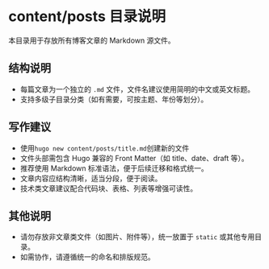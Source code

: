 # content/posts 目录说明

本目录用于存放所有博客文章的 Markdown 源文件。

## 结构说明
- 每篇文章为一个独立的 `.md` 文件，文件名建议使用简明的中文或英文标题。
- 支持多级子目录分类（如有需要，可按主题、年份等划分）。

## 写作建议
- 使用`hugo new content/posts/title.md`创建新的文件
- 文件头部需包含 Hugo 兼容的 Front Matter（如 title、date、draft 等）。
- 推荐使用 Markdown 标准语法，便于后续迁移和格式统一。
- 文章内容应结构清晰，适当分段，便于阅读。
- 技术类文章建议配合代码块、表格、列表等增强可读性。

## 其他说明
- 请勿存放非文章类文件（如图片、附件等），统一放置于 `static` 或其他专用目录。
- 如需协作，请遵循统一的命名和排版规范。 